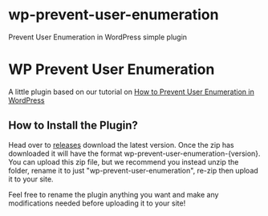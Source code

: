 # wp-prevent-user-enumeration
Prevent User Enumeration in WordPress simple plugin

# WP Prevent User Enumeration
A little plugin based on our tutorial on [How to Prevent User Enumeration in WordPress](https://www.wpexplorer.com/prevent-user-enumeration-wordpress/)

## How to Install the Plugin?
Head over to [releases](https://github.com/wpexplorer/wp-prevent-user-enumeration/releases) download the latest version. Once the zip has downloaded it will have the format wp-prevent-user-enumeration-{version}. You can upload this zip file, but we recommend you instead unzip the folder, rename it to just "wp-prevent-user-enumeration", re-zip then upload it to your site.

Feel free to rename the plugin anything you want and make any modifications needed before uploading it to your site!
